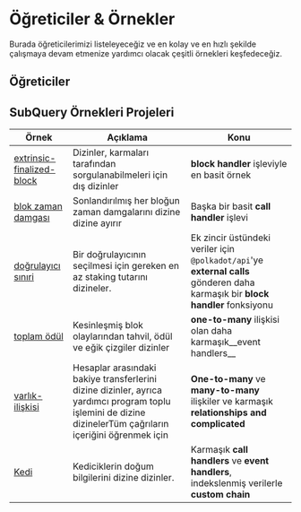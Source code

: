# Öğreticiler & Örnekler

Burada öğreticilerimizi listeleyeceğiz ve en kolay ve en hızlı şekilde çalışmaya devam etmenize yardımcı olacak çeşitli örnekleri keşfedeceğiz.

## Öğreticiler



## SubQuery Örnekleri Projeleri

| Örnek                                                                                         | Açıklama                                                                                                                                                    | Konu                                                                                                                           |
| --------------------------------------------------------------------------------------------- | ----------------------------------------------------------------------------------------------------------------------------------------------------------- | ------------------------------------------------------------------------------------------------------------------------------ |
| [extrinsic-finalized-block](https://github.com/subquery/tutorials-extrinsic-finalised-blocks) | Dizinler, karmaları tarafından sorgulanabilmeleri için dış dizinler                                                                                         | __block handler__ işleviyle en basit örnek                                                                                     |
| [blok zaman damgası](https://github.com/subquery/tutorials-block-timestamp)                   | Sonlandırılmış her bloğun zaman damgalarını dizine dizine ayırır                                                                                            | Başka bir basit __call handler__ işlevi                                                                                        |
| [doğrulayıcı sınıri](https://github.com/subquery/tutorials-validator-threshold)               | Bir doğrulayıcının seçilmesi için gereken en az staking tutarını dizineler.                                                                                 | Ek zincir üstündeki veriler için `@polkadot/api`'ye __external calls__ gönderen daha karmaşık bir __block handler__ fonksiyonu |
| [toplam ödül](https://github.com/subquery/tutorials-sum-reward)                               | Kesinleşmiş blok olaylarından tahvil, ödül ve eğik çizgiler dizinler                                                                                        | __one-to-many__ ilişkisi olan daha karmaşık__event handlers__                                                              |
| [varlık-ilişkisi](https://github.com/subquery/tutorials-entity-relations)                     | Hesaplar arasındaki bakiye transferlerini dizine dizinler, ayrıca yardımcı program toplu işlemini de dizine dizinelerTüm çağrıların içeriğini öğrenmek için | __One-to-many__ ve __many-to-many__ ilişkiler ve karmaşık __relationships and complicated__                                    |
| [Kedi](https://github.com/subquery/tutorials-kitty-chain)                                     | Kediciklerin doğum bilgilerini dizine dizinler.                                                                                                             | Karmaşık __call handlers__ ve __event handlers__, indekslenmiş verilerle __custom chain__                                      |
